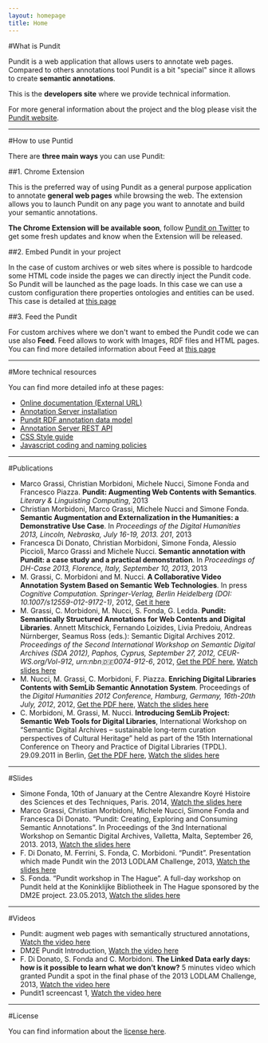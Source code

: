 ```yaml
---
layout: homepage
title: Home
---
```


#What is Pundit

Pundit is a web application that allows users to annotate web pages.
Compared to others annotations tool Pundit is a bit "special" since it allows to create **semantic annotations**.

This is the **developers site** where we provide technical information.

For more general information about the project and
the blog please visit the <a href="http://thepund.it/" target="_blank">Pundit website</a>.

- - -

#How to use Puntid

There are **three main ways** you can use Pundit:

##1. Chrome Extension

This is the preferred way of using Pundit as a general purpose application to annotate **general web pages** while browsing the web.
The extension allows you to launch Pundit on any page you want to annotate and build your semantic annotations.

**The Chrome Extension will be available soon**, follow <a href="https://twitter.com/_thepundit" target="_blank">Pundit on Twitter</a> to get some fresh updates and know
when the Extension will be released.

##2. Embed Pundit in your project

In the case of custom archives or web sites where is possible to hardcode some HTML code inside the pages we can directly inject the Pundit code.
So Pundit will be launched as the page loads.
In this case we can use a custom configuration there properties ontologies and entities can be used.
This case is detailed at [this page](embed-pundit.html)

##3. Feed the Pundit

For custom archives where we don't want to embed the Pundit code we can use also **Feed**.
Feed allows to work with Images, RDF files and HTML pages. You can find more detailed information about Feed at [this page](feed.html)

- - -

#More technical resources

You can find more detailed info at these pages:

 - <a href="http://demo-cloud.as.thepund.it/pundit2/build/docs/#!/api/punditConfig" target="_blank">Online documentation (External URL)</a>
 - <a href="as-installation.html">Annotation Server installation</a>
 - <a href="data-model.html">Pundit RDF annotation data model</a>
 - <a href="rest-api.html">Annotation Server REST API</a>
 - <a href="css-style-guide.html">CSS Style guide</a>
 - <a href="javascript.html">Javascript coding and naming policies</a>

 - - -

#Publications

  - Marco Grassi, Christian Morbidoni, Michele Nucci, Simone Fonda and Francesco Piazza. <strong>Pundit: Augmenting Web Contents with Semantics</strong>. <em>Literary & Linguisting Computing</em>, 2013
  - Christian Morbidoni, Marco Grassi, Michele Nucci and Simone Fonda. <strong>Semantic Augmentation and Externalization in the Humanities: a Demonstrative Use Case</strong>. In <em>Proceedings of the Digital Humanities 2013, Lincoln, Nebraska, July 16-19, 2013. 201</em>, 2013
  - Francesca Di Donato, Christian Morbidoni, Simone Fonda, Alessio Piccioli, Marco Grassi and Michele Nucci. <strong>Semantic annotation with Pundit: a case study and a practical demonstration</strong>. In <em>Proceedings of DH-Case 2013, Florence, Italy, September 10, 2013</em>, 2013
  - M. Grassi, C. Morbidoni and M. Nucci. <strong>A Collaborative Video Annotation System Based on Semantic Web Technologies</strong>. In press <em>Cognitive Computation. Springer-Verlag, Berlin Heidelberg (DOI: 10.1007/s12559-012-9172-1)</em>, 2012, <a href="http://link.springer.com/article/10.1007%2Fs12559-012-9172-1" target="_blank">Get it here</a>
  - M. Grassi, C. Morbidoni, M. Nucci, S. Fonda, G. Ledda. <strong>Pundit: Semantically Structured Annotations for Web Contents and Digital Libraries</strong>. Annett Mitschick, Fernando Loizides, Livia Predoiu, Andreas Nürnberger, Seamus Ross (eds.): Semantic Digital Archives 2012. <em>Proceedings of the Second International Workshop on Semantic Digital Archives (SDA 2012), Paphos, Cyprus, September 27, 2012, CEUR-WS.org/Vol-912, urn:nbn:de:0074-912-6</em>, 2012, <a href="http://ceur-ws.org/Vol-912/paper4.pdf" target="_blank">Get the PDF here</a>, <a href="http://www.slideshare.net/margra75/sda2012-pundit-system-14833120" target="_blank">Watch slides here</a>
  - M. Nucci, M. Grassi, C. Morbidoni, F. Piazza. <strong>Enriching Digital Libraries Contents with SemLib Semantic Annotation System</strong>. Proceedings of the <em>Digital Humanities 2012 Conference, Hamburg, Germany, 16th-20th July, 2012</em>, 2012, <a href="http://ceur-ws.org/Vol-912/paper4.pdf" target="_blank">Get the PDF here</a>, <a href="http://www.slideshare.net/margra75/sda2012-pundit-system-14833120" target="_blank">Watch the slides here</a>
  - C. Morbidoni, M. Grassi, M. Nucci. <strong>Introducing SemLib Project: Semantic Web Tools for Digital Libraries</strong>, International Workshop on “Semantic Digital Archives – sustainable long-term curation perspectives of Cultural Heritage” held as part of the 15th International Conference on Theory and Practice of Digital Libraries (TPDL). 29.09.2011 in Berlin, <a href="http://www-e.uni-magdeburg.de/predoiu/sda2011/sda2011_07.pdf" target="_blank">Get the PDF here</a>, <a href="http://www.slideshare.net/margra75/sda2011-introducing-sem-lib-project" target="_blank">Watch the slides here</a>

- - -

#Slides

  - Simone Fonda, 10th of January at the Centre Alexandre Koyré Histoire des Sciences et des Techniques, Paris. 2014, <a href="http://www.slideshare.net/simonefonda/pundit-at-the-koyre-centre-in-paris" target="_blank">Watch the slides here</a>
  - Marco Grassi, Christian Morbidoni, Michele Nucci, Simone Fonda and Francesca Di Donato. “Pundit: Creating, Exploring and Consuming Semantic Annotations”. In Proceedings of the 3nd International Workshop on Semantic Digital Archives, Valletta, Malta, September 26, 2013. 2013, <a href="http://www.slideshare.net/margra75/sda2013-pundit-creating-exploring-and-consuming-annotations" target="_blank">Watch the slides here</a>
  - F. Di Donato, M. Ferrini, S. Fonda, C. Morbidoni. “Pundit”. Presentation which made Pundit win the 2013 LODLAM Challenge, 2013, <a href="http://www.slideshare.net/simonefonda/lodlam-challenge-winner-pundit" target="_blank">Watch the slides here</a>
  - S. Fonda. “Pundit workshop in The Hague”. A full-day workshop on Pundit held at the Koninklijke Bibliotheek in The Hague sponsored by the DM2E project. 23.05.2013, <a href="http://www.slideshare.net/simonefonda/20130523-the-hague" target="_blank">Watch the slides here</a>

- - -

#Videos

  - Pundit: augment web pages with semantically structured annotations, <a href="https://www.youtube.com/watch?v=Bo4udUcnP-A" target="_blank">Watch the video here</a>
  - DM2E Pundit Introduction, <a href="https://vimeo.com/85261745" target="_blank">Watch the video here</a>
  - F. Di Donato, S. Fonda and C. Morbidoni. <strong>The Linked Data early days: how is it possible to learn what we don’t know?</strong> 5 minutes video which granted Pundit a spot in the final phase of the 2013 LODLAM Challenge, 2013, <a href="https://vimeo.com/85517504" target="_blank">Watch the video here</a>
  - Pundit1 screencast 1, <a href="https://vimeo.com/85732656" target="_blank">Watch the video here</a>

- - -

#License

You can find information about the <a href="http://thepund.it/license/" target="_blank">license here</a>.